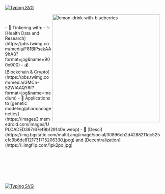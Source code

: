 [![Typing SVG](https://readme-typing-svg.demolab.com/?lines=🫐+Hi+I'm+Bloo+🫐)](https://git.io/typing-svg)

<img align="right" width="350" src="images/bloobs.png" alt="lemon-drink-with-blueberries"/>
<br>
</br>
- 🤔 Tinkering with:
  - ✨ [Health Data and Research](https://pbs.twimg.com/media/F81BIPsakAA9hA3?format=jpg&name=900x900)
  - 💰 [Blockchain & Crypto](https://pbs.twimg.com/media/GMCn-52WIAAQY8f?format=jpg&name=medium)
  - 🧬 Applications to [genetic modeling/pharmacogenetics](https://images3.memedroid.com/images/UPLOADED367/67ef9b129140e.webp)
  - 🫧 [Desci](https://img.bgstatic.com/multiLang/image/social/30896cb2d4288211dc525efc9b6de8121731715206330.jpeg) and [Decentralization](https://i.imgflip.com/1pk2po.jpg)



<br>
<br>
<br>
<br>
<br>
<br>
<br>

[![Typing SVG](https://readme-typing-svg.demolab.com/?lines=🫐+🫐+🫐+🫐+🫐+🫐+🫐+🫐+🫐+🫐+🫐+🫐+🫐+🫐+🫐+🫐+🫐+🫐+🫐+🫐)](https://git.io/typing-svg)
